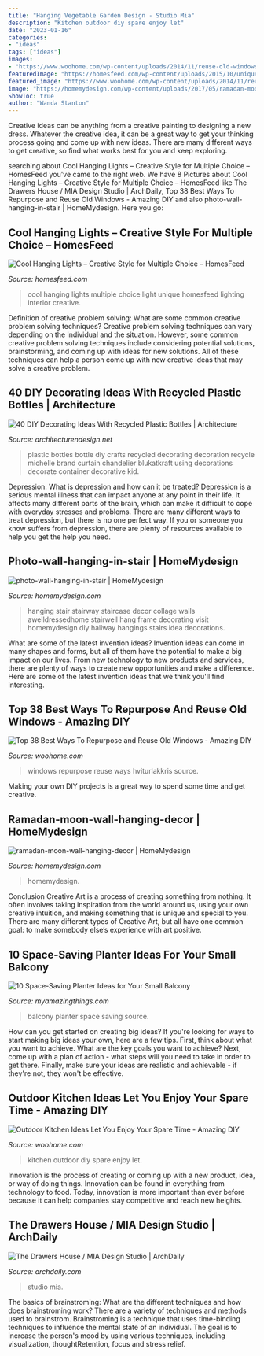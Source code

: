```yaml
---
title: "Hanging Vegetable Garden Design - Studio Mia"
description: "Kitchen outdoor diy spare enjoy let"
date: "2023-01-16"
categories:
- "ideas"
tags: ["ideas"]
images:
- "https://www.woohome.com/wp-content/uploads/2014/11/reuse-old-windows-15.jpg"
featuredImage: "https://homesfeed.com/wp-content/uploads/2015/10/unique-white-jelly-fish-cool-hanging-light-design-in-three-shape-for-luxurious-interior.jpg"
featured_image: "https://www.woohome.com/wp-content/uploads/2014/11/reuse-old-windows-15.jpg"
image: "https://homemydesign.com/wp-content/uploads/2017/05/ramadan-moon-wall-hanging-decor-213x300.jpg"
ShowToc: true
author: "Wanda Stanton"
---
```



Creative ideas can be anything from a creative painting to designing a new dress. Whatever the creative idea, it can be a great way to get your thinking process going and come up with new ideas. There are many different ways to get creative, so find what works best for you and keep exploring.

	

		
searching about Cool Hanging Lights – Creative Style for Multiple Choice – HomesFeed you've came to the right web. We have 8 Pictures about Cool Hanging Lights – Creative Style for Multiple Choice – HomesFeed like The Drawers House / MIA Design Studio | ArchDaily, Top 38 Best Ways To Repurpose and Reuse Old Windows - Amazing DIY and also photo-wall-hanging-in-stair | HomeMydesign. Here you go:
		
    
## Cool Hanging Lights – Creative Style For Multiple Choice – HomesFeed

<img loading=lazy src="https://homesfeed.com/wp-content/uploads/2015/10/unique-white-jelly-fish-cool-hanging-light-design-in-three-shape-for-luxurious-interior.jpg" onerror="this.onerror=null;this.src='https://tse3.mm.bing.net/th?id=OIP.INC8EmpvuZPp7zWid9INJQHaKu&amp;pid=15.1';" alt="Cool Hanging Lights – Creative Style for Multiple Choice – HomesFeed">

_Source: homesfeed.com_

>cool hanging lights multiple choice light unique homesfeed lighting interior creative. 

	

Definition of creative problem solving: What are some common creative problem solving techniques?
Creative problem solving techniques can vary depending on the individual and the situation. However, some common creative problem solving techniques include considering potential solutions, brainstorming, and coming up with ideas for new solutions. All of these techniques can help a person come up with new creative ideas that may solve a creative problem.

    
## 40 DIY Decorating Ideas With Recycled Plastic Bottles | Architecture

<img loading=lazy src="http://cdn.architecturendesign.net/wp-content/uploads/2014/09/DIY-Plastic-Bottles-ideas-4-2.jpg" onerror="this.onerror=null;this.src='https://tse4.mm.bing.net/th?id=OIP.sCR2CW4LfAk_nL8GVilFPwHaJ0&amp;pid=15.1';" alt="40 DIY Decorating Ideas With Recycled Plastic Bottles | Architecture">

_Source: architecturendesign.net_

>plastic bottles bottle diy crafts recycled decorating decoration recycle michelle brand curtain chandelier blukatkraft using decorations decorate container decorative kid. 

	

Depression: What is depression and how can it be treated?
Depression is a serious mental illness that can impact anyone at any point in their life. It affects many different parts of the brain, which can make it difficult to cope with everyday stresses and problems. There are many different ways to treat depression, but there is no one perfect way. If you or someone you know suffers from depression, there are plenty of resources available to help you get the help you need.

    
## Photo-wall-hanging-in-stair | HomeMydesign

<img loading=lazy src="https://homemydesign.com/wp-content/uploads/2014/04/photo-wall-hanging-in-stair.jpg" onerror="this.onerror=null;this.src='https://tse1.mm.bing.net/th?id=OIP.CtpVlHawtyy8em6rEBGwRgHaJ4&amp;pid=15.1';" alt="photo-wall-hanging-in-stair | HomeMydesign">

_Source: homemydesign.com_

>hanging stair stairway staircase decor collage walls awelldressedhome stairwell hang frame decorating visit homemydesign diy hallway hangings stairs idea decorations. 

	

What are some of the latest invention ideas?
Invention ideas can come in many shapes and forms, but all of them have the potential to make a big impact on our lives. From new technology to new products and services, there are plenty of ways to create new opportunities and make a difference. Here are some of the latest invention ideas that we think you'll find interesting.

    
## Top 38 Best Ways To Repurpose And Reuse Old Windows - Amazing DIY

<img loading=lazy src="https://www.woohome.com/wp-content/uploads/2014/11/reuse-old-windows-15.jpg" onerror="this.onerror=null;this.src='https://tse4.mm.bing.net/th?id=OIP.zfxJByGW_6hRLKOYnDgRRAHaLH&amp;pid=15.1';" alt="Top 38 Best Ways To Repurpose and Reuse Old Windows - Amazing DIY">

_Source: woohome.com_

>windows repurpose reuse ways hviturlakkris source. 

	

Making your own DIY projects is a great way to spend some time and get creative.

    
## Ramadan-moon-wall-hanging-decor | HomeMydesign

<img loading=lazy src="https://homemydesign.com/wp-content/uploads/2017/05/ramadan-moon-wall-hanging-decor-213x300.jpg" onerror="this.onerror=null;this.src='https://tse2.mm.bing.net/th?id=OIP.n4RaT26QnHMXyVmfr7Ll-AAAAA&amp;pid=15.1';" alt="ramadan-moon-wall-hanging-decor | HomeMydesign">

_Source: homemydesign.com_

>homemydesign. 

	

Conclusion
Creative Art is a process of creating something from nothing. It often involves taking inspiration from the world around us, using your own creative intuition, and making something that is unique and special to you. There are many different types of Creative Art, but all have one common goal: to make somebody else’s experience with art positive.

    
## 10 Space-Saving Planter Ideas For Your Small Balcony

<img loading=lazy src="http://myamazingthings.com/wp-content/uploads/2017/01/idea3-1.jpg" onerror="this.onerror=null;this.src='https://tse4.mm.bing.net/th?id=OIP.V18mttBz5czfVT3KY_9nHQHaJ4&amp;pid=15.1';" alt="10 Space-Saving Planter Ideas for Your Small Balcony">

_Source: myamazingthings.com_

>balcony planter space saving source. 

	

How can you get started on creating big ideas?
If you're looking for ways to start making big ideas your own, here are a few tips. First, think about what you want to achieve. What are the key goals you want to achieve? Next, come up with a plan of action - what steps will you need to take in order to get there. Finally, make sure your ideas are realistic and achievable - if they're not, they won't be effective.

    
## Outdoor Kitchen Ideas Let You Enjoy Your Spare Time - Amazing DIY

<img loading=lazy src="http://www.woohome.com/wp-content/uploads/2014/02/outdoor-kitchen-4.jpg" onerror="this.onerror=null;this.src='https://tse2.mm.bing.net/th?id=OIP.jcxSXCNgDdbCiHqAuxVTmAHaKe&amp;pid=15.1';" alt="Outdoor Kitchen Ideas Let You Enjoy Your Spare Time - Amazing DIY">

_Source: woohome.com_

>kitchen outdoor diy spare enjoy let. 

	

Innovation is the process of creating or coming up with a new product, idea, or way of doing things. Innovation can be found in everything from technology to food. Today, innovation is more important than ever before because it can help companies stay competitive and reach new heights.

    
## The Drawers House / MIA Design Studio | ArchDaily

<img loading=lazy src="https://images.adsttc.com/media/images/584e/5985/e58e/ceb1/9a00/0205/large_jpg/3c.jpg?1481529690" onerror="this.onerror=null;this.src='https://tse4.mm.bing.net/th?id=OIP.Bz8QWfIIUuDxAuWsDOtxCAHaLH&amp;pid=15.1';" alt="The Drawers House / MIA Design Studio | ArchDaily">

_Source: archdaily.com_

>studio mia. 

	

The basics of brainstroming: What are the different techniques and how does brainstroming work?
There are a variety of techniques and methods used to brainstrom. Brainstroming is a technique that uses time-binding techniques to influence the mental state of an individual. The goal is to increase the person's mood by using various techniques, including visualization, thoughtRetention, focus and stress relief.

